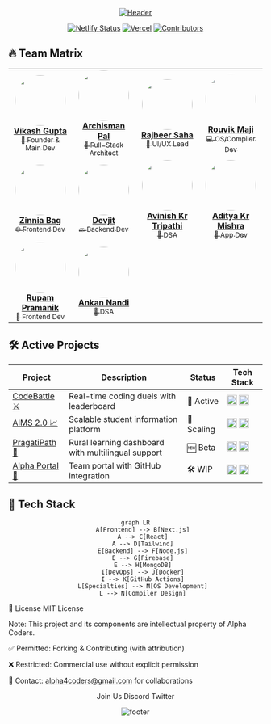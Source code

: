 <p align="center">
  <a href="https://alpha-coders.netlify.app/" target="_blank">
    <img src="https://capsule-render.vercel.app/api?type=waving&color=gradient&height=200&section=header&text=ALPHA%20CODERS&fontSize=40&fontAlignY=40&animation=twinkling&fontColor=ffffff&desc=Elite%20Squad%20of%20Digital%20Builders&descSize=20&descAlignY=70" alt="Header"/>
  </a>
</p>

<div align="center">
  
[![Netlify Status](https://api.netlify.com/api/v1/badges/02366d84-f9f6-463d-9fc9-96c43d05ae5a/deploy-status)](https://app.netlify.com/projects/alpha-coders/deploys)
[![Vercel](https://img.shields.io/badge/Vercel-Deployed-black?logo=vercel)](https://alpha-coders.vercel.app/)
[![Contributors](https://img.shields.io/badge/Contributors-11-blueviolet)](https://github.com/orgs/Alpha-Coders/people)

</div>

## 🔥 Team Matrix

<table align="center">
  <!-- ========= TOP ROW (CORE 4) ========= -->
  <tr>
    <td align="center" width="150">
      <a href="https://github.com/vikashgupta16">
        <img src="https://github.com/vikashgupta16.png" width="100" style="border-radius:50%"/>
        <br/><b>Vikash Gupta</b><br/><sub>🚀 Founder & Main Dev</sub>
      </a>
    </td>
    <td align="center" width="150">
      <a href="https://github.com/Dealer-09">
        <img src="https://github.com/Dealer-09.png" width="100" style="border-radius:50%"/>
        <br/><b>Archisman Pal</b><br/><sub>🧠 Full-Stack Architect</sub>
      </a>
    </td>
    <td align="center" width="150">
      <a href="https://github.com/PixelPioneer404">
        <img src="https://github.com/PixelPioneer404.png" width="100" style="border-radius:50%"/>
        <br/><b>Rajbeer Saha</b><br/><sub>🎨 UI/UX Lead</sub>
      </a>
    </td>
    <td align="center" width="150">
      <a href="https://github.com/Rouvik">
        <img src="https://github.com/Rouvik.png" width="100" style="border-radius:50%"/>
        <br/><b>Rouvik Maji</b><br/><sub>💻 OS/Compiler Dev</sub>
      </a>
    </td>
  </tr>

  <!-- ========= SECOND ROW ========= -->
  <tr>
    <td align="center" width="150">
      <a href="https://github.com/zin-web">
        <img src="https://github.com/zin-web.png" width="100" style="border-radius:50%"/>
        <br/><b>Zinnia Bag</b><br/><sub>🌐 Frontend Dev</sub>
      </a>
    </td>
    <td align="center" width="150">
      <a href="https://github.com/reZero404">
        <img src="https://github.com/reZero404.png" width="100" style="border-radius:50%"/>
        <br/><b>Devjit</b><br/><sub>🔙 Backend Dev</sub>
      </a>
    </td>
    <td align="center" width="150">
      <a href="https://github.com/dakiyaanoosi">
        <img src="https://github.com/dakiyaanoosi.png" width="100" style="border-radius:50%"/>
        <br/><b>Avinish Kr Tripathi</b><br/><sub>🧩 DSA</sub>
      </a>
    </td>
    <td align="center" width="150">
      <a href="https://github.com/2b-adrix">
        <img src="https://github.com/2b-adrix.png" width="100" style="border-radius:50%"/>
        <br/><b>Aditya Kr Mishra</b><br/><sub>📱 App Dev</sub>
      </a>
    </td>
  </tr>

  <!-- ========= THIRD ROW ========= -->
  <tr>
    <td align="center" width="150">
      <a href="https://github.com/rupampramanik05">
        <img src="https://github.com/rupampramanik05.png" width="100" style="border-radius:50%"/>
        <br/><b>Rupam Pramanik</b><br/><sub>🌟 Frontend Dev</sub>
      </a>
    </td>
    <td align="center" width="150">
      <a href="https://github.com/DebugZero0">
        <img src="https://github.com/DebugZero0.png" width="100" style="border-radius:50%"/>
        <br/><b>Ankan Nandi</b><br/><sub>🔧 DSA</sub>
      </a>
    </td>
  </tr>
</table>


## 🛠️ Active Projects

| Project | Description | Status | Tech Stack |
|---------|-------------|--------|------------|
| [CodeBattle ⚔️](/) | Real-time coding duels with leaderboard | 🚀 Active | <img src="https://img.shields.io/badge/Next.js-000?logo=next.js" height="20"> <img src="https://img.shields.io/badge/Socket.io-010101?logo=socket.io" height="20"> |
| [AIMS 2.0 📈](/) | Scalable student information platform | 🔄 Scaling | <img src="https://img.shields.io/badge/React-61DAFB?logo=react" height="20"> <img src="https://img.shields.io/badge/Firebase-FFCA28?logo=firebase" height="20"> |
| [PragatiPath 🌾](/) | Rural learning dashboard with multilingual support | 🆕 Beta | <img src="https://img.shields.io/badge/MUI-007FFF?logo=mui" height="20"> <img src="https://img.shields.io/badge/Node.js-339933?logo=node.js" height="20"> |
| [Alpha Portal 🔐](/) | Team portal with GitHub integration | 🛠️ WIP | <img src="https://img.shields.io/badge/TypeScript-3178C6?logo=typescript" height="20"> <img src="https://img.shields.io/badge/MongoDB-47A248?logo=mongodb" height="20"> |

## 🌟 Tech Stack

<div align="center">

```mermaid
graph LR
    A[Frontend] --> B[Next.js]
    A --> C[React]
    A --> D[Tailwind]
    E[Backend] --> F[Node.js]
    E --> G[Firebase]
    E --> H[MongoDB]
    I[DevOps] --> J[Docker]
    I --> K[GitHub Actions]
    L[Specialties] --> M[OS Development]
    L --> N[Compiler Design]
```
</div>

📜 License
MIT License

Note: This project and its components are intellectual property of Alpha Coders.

✅ Permitted: Forking & Contributing (with attribution)

❌ Restricted: Commercial use without explicit permission

📩 Contact: alpha4coders@gmail.com for collaborations

<div align="center">
Join Us
Discord
Twitter

</div><p align="center"> <img src="https://capsule-render.vercel.app/api?type=rect&color=gradient&height=3&section=footer" alt="footer"/> </p> 
